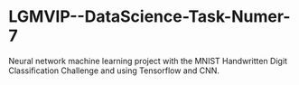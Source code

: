 # LGMVIP--DataScience-Task-Numer-7

Neural network machine learning project with the MNIST Handwritten Digit Classification Challenge and using Tensorflow and CNN.
